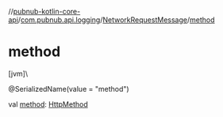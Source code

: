 //[pubnub-kotlin-core-api](../../../index.md)/[com.pubnub.api.logging](../index.md)/[NetworkRequestMessage](index.md)/[method](method.md)

# method

[jvm]\

@SerializedName(value = &quot;method&quot;)

val [method](method.md): [HttpMethod](../-http-method/index.md)
